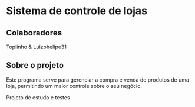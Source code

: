 # Sistema de controle de lojas

## Colaboradores
Topiinho & Luizphelipe31

## Sobre o projeto
Este programa serve para gerenciar a compra e venda de produtos
de uma loja, permitindo um maior controle sobre o seu negócio.

Projeto de estudo e testes